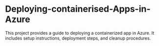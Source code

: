 # Deploying-containerised-Apps-in-Azure
This project provides a guide to deploying a containerized app in Azure. It includes setup instructions, deployment steps, and cleanup procedures.
